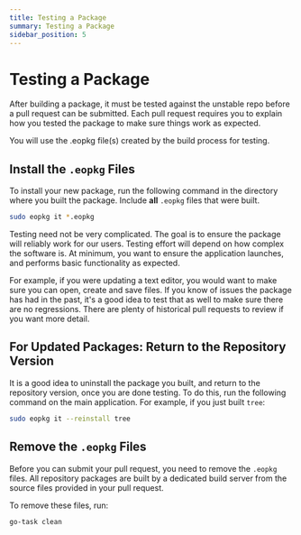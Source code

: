 ```yaml
---
title: Testing a Package
summary: Testing a Package
sidebar_position: 5
---
```


# Testing a Package

After building a package, it must be tested against the unstable repo before a pull request can be submitted. Each pull request requires you to explain how you tested the package to make sure things work as expected.

You will use the .eopkg file(s) created by the build process for testing.

## Install the `.eopkg` Files
To install your new package, run the following command in the directory where you built the package. Include **all** `.eopkg` files that were built.

```bash
sudo eopkg it *.eopkg
```

Testing need not be very complicated. The goal is to ensure the package will reliably work for our users. Testing effort will depend on how complex the software is. At minimum, you want to ensure the application launches, and performs basic functionality as expected.

For example, if you were updating a text editor, you would want to make sure you can open, create and save files. If you know of issues the package has had in the past, it's a good idea to test that as well to make sure there are no regressions. There are plenty of historical pull requests to review if you want more detail.

## For Updated Packages: Return to the Repository Version

It is a good idea to uninstall the package you built, and return to the repository version, once you are done testing. To do this, run the following command on the main application. For example, if you just built `tree`:

```bash
sudo eopkg it --reinstall tree
```

## Remove the `.eopkg` Files

Before you can submit your pull request, you need to remove the `.eopkg` files. All repository packages are built by a dedicated build server from the source files provided in your pull request.

To remove these files, run:

```bash
go-task clean
```

